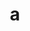 ---
layout: cake
title:  a
type: cake
comic: cake_23.png
name: Catan
hovertext: heh heh
next: 24
prev: 22
---